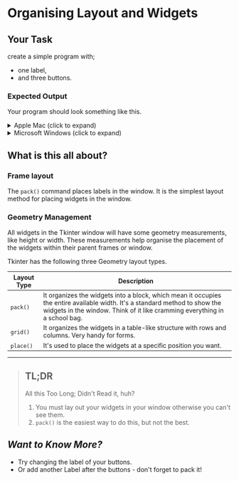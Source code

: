# Organising Layout and Widgets

## Your Task
create a simple program with;
- one label,
-  and three buttons.

### Expected Output
Your program should look something like this.
<details>
    <summary>Apple Mac (click to expand)</summary>

![](expected_output_mac.png)
</details>

<details>
    <summary>Microsoft Windows (click to expand)</summary>

![](expected_output_win.bmp)
</details>


## What is this all about?
### Frame layout
The `pack()` command places labels in the window. It is the simplest layout method for placing widgets in the window.

### Geometry Management
All widgets in the Tkinter window will have some geometry measurements, like height or width. These measurements help organise the placement of the widgets within their parent frames or window.

Tkinter has the following three Geometry layout types.

Layout Type | Description
---|---
`pack()` | It organizes the widgets into a block, which mean it occupies the entire available width. It's a standard method to show the widgets in the window. Think of it like cramming everything in a school bag.
`grid()` | It organizes the widgets in a table-like structure with rows and columns. Very handy for forms.
`place()` | It's used to place the widgets at a specific position you want.

***
 
>## TL;DR
>All this Too Long; Didn't Read it, huh?
>1. You must lay out your widgets in your window otherwise you can't see them.
>2. `pack()` is the easiest way to do this, but not the best.

## _Want to Know More?_
- Try changing the label of your buttons.
- Or add another Label after the buttons - don't forget to pack it!

